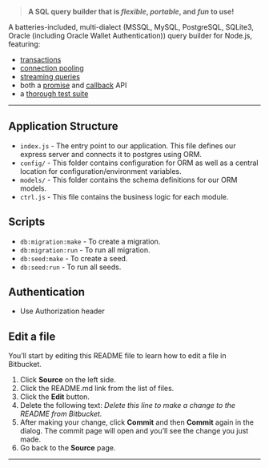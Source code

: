 
> **A SQL query builder that is _flexible_, _portable_, and _fun_ to use!**

A batteries-included, multi-dialect (MSSQL, MySQL, PostgreSQL, SQLite3, Oracle (including Oracle Wallet Authentication)) query builder for
Node.js, featuring:

- [transactions](https://knexjs.org/#Transactions)
- [connection pooling](https://knexjs.org/#Installation-pooling)
- [streaming queries](https://knexjs.org/#Interfaces-Streams)
- both a [promise](https://knexjs.org/#Interfaces-Promises) and [callback](https://knexjs.org/#Interfaces-Callbacks) API
- a [thorough test suite](https://github.com/knex/knex/actions)

---

## Application Structure

- `index.js` - The entry point to our application. This file defines our express server and connects it to postgres using ORM.
- `config/` - This folder contains configuration for ORM as well as a central location for configuration/environment variables.
- `models/` - This folder contains the schema definitions for our ORM models.
- `ctrl.js` - This file contains the business logic for each module.


## Scripts

- `db:migration:make` - To create a migration.
- `db:migration:run` - To run all migration.
- `db:seed:make` - To create a seed.
- `db:seed:run` - To run all seeds.

## Authentication
- Use Authorization header

## Edit a file

You’ll start by editing this README file to learn how to edit a file in Bitbucket.

1. Click **Source** on the left side.
2. Click the README.md link from the list of files.
3. Click the **Edit** button.
4. Delete the following text: *Delete this line to make a change to the README from Bitbucket.*
5. After making your change, click **Commit** and then **Commit** again in the dialog. The commit page will open and you’ll see the change you just made.
6. Go back to the **Source** page.

---